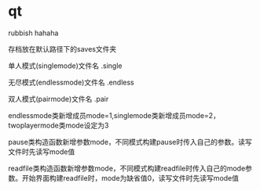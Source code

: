 # qt
rubbish
hahaha

存档放在默认路径下的saves文件夹

单人模式(singlemode)文件名 .single

无尽模式(endlessmode)文件名 .endless

双人模式(pairmode)文件名 .pair

endlessmode类新增成员mode=1,singlemode类新增成员mode=2，twoplayermode类mode设定为3

pause类构造函数新增参数mode，不同模式构建pause时传入自己的参数。读写文件时先读写mode值

readfile类构造函数新增参数mode，不同模式构建readfile时传入自己的mode参数。开始界面构建readfile时，mode为缺省值0，读写文件时先读写mode值
